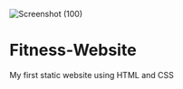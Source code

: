 ![Screenshot (100)](https://user-images.githubusercontent.com/46862696/125668805-29d5f2e1-9e64-4886-8f80-e28c239ad4c6.png)
# Fitness-Website
My first static website using HTML and CSS
